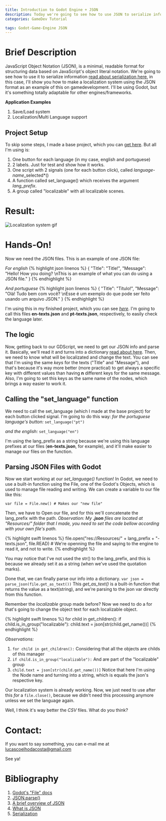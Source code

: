 ```yaml
---
title: Introduction to Godot Engine + JSON
description: Today we're going to see how to use JSON to serialize information to our games using Godot Engine.
categories: GameDev Tutorial

tags: Godot-Game-Engine JSON
---
```


# Brief Description
JavaScript Object Notation (JSON), is a minimal, readable format for structuring data based on JavaScript's object literal notation. We're going to see how to use it to serialize information [read about serialization here](https://en.wikipedia.org/wiki/Serialization), in this case, I'll show you how to make a localization system using the JSON format as an example of this on gamedevelopment. I'll be using Godot, but it's something totally adaptable for other engines/frameworks.

**Application Examples**

1. Save/Load system
2. Localization/Multi Language support

## Project Setup

To skip some steps, I made a base project, which you can [get here](https://github.com/lcrabbit/Godot-Site-Projects/tree/master/Base-JSON). But all I'm using is: 
1. One button for each language (in my case, english and portuguese)
2. 2 labels. Just for test and show how it works.
3. One script with 2 signals (one for each button click), called *language-name*_selected*()
4. A function called set_language() which receives the argument *lang_prefix*.
5. A group called "localizable" with all localizable scenes.

# Result:
![Localization system gif](https://i.imgur.com/N5pjS1H.gif)

# Hands-On!
Now we need the JSON files. This is an example of one JSON file:

*For english*
{% highlight json linenos %}
{
   "Title": "Title!",
   "Message": "Hello! How you doing? \nThis is an example of what you can do using a JSON file."
}
{% endhighlight %}

*And portuguese*
{% highlight json linenos %}
{
   "Title": "Título!",
   "Message": "Olá! Tudo bem com você? \nEsse é um exemplo do que pode ser feito usando um arquivo JSON."
}
{% endhighlight %}

I'm using this in my finished project, which you can see [*here*](https://github.com/lcrabbit/Godot-Site-Projects/tree/master/Complete-JSON).
I'm going to call this files **en-texts.json** and **pt-texts.json**, respectively, to easily check the language later.

## The logic
Now, getting back to our GDScript, we need to get our JSON info and parse it. Basically, we'll read it and turns into a dictionary [read about here](http://docs.godotengine.org/en/3.0/classes/class_dictionary.html). Then, we need to know what will be localizated and change the text. You can see that I'm using the same *keys* for the texts ("Title" and "Message"), and that's because it's way more better (more practical) to get always a specific key with different values than having **n** different keys for the same message.
Also, I'm going to set this keys as the same name of the nodes, which brings a way easier to work it.

## Calling the "set_language" function
We need to call the set_language (which I made at the base project) for each button clicked signal. I'm going to do this way:
*for the portuguese language's button:*
`set_language("pt")`

*and the english:*
`set_language("en")`

I'm using the lang_prefix as a string because we're using this language prefixes at our files (**en-texts.json**, for example), and it'll make easier to manage our files on the function.

## Parsing JSON Files with Godot
Now we start working at our *set_language()* function!
In Godot, we need to use a built-in function using the File, one of the Godot's Objects, which is used to manage file reading and writing. We can create a variable to our file like this:

`var file = File.new() # Makes our "new file"
`

Then, we have to Open our file, and for this we'll concatenate the lang_prefix with the path. 
*Observation: My **.json** files are located at "Resources/" folder that I made, you need to set the code bellow according with your own file's path.*

{% highlight swift linenos %}
file.open("res://Resources/" + lang_prefix + "-texts.json", file.READ) # We're openning the file and saying to the engine to read it, and not to write.
{% endhighlight %}

You may notice that I've not used the str() to the lang_prefix, and this is because we already set it as a string (when we've used the quotation marks).

Done that, we can finally parse our info into a dictionary.
`var json = parse_json(file.get_as_text())`
This *get_as_text()* is a built-in function that returns the value as a text(string), and we're parsing to the json var directly from this function.

Remember the *localizable* group made before? Now we need to do a for that's going to change the object text for each localizable object.

{% highlight swift linenos %}
for child in get_children():
   if child.is_in_group("localizable"):
      child.text = json[str(child.get_name())]
{% endhighlight %}

*Observations:*
1. `for child in get_children():` Considering that all the objects are childs of this manager
2. `if child.is_in_group("localizable"):` And are part of the "localizable" group
3. `child.text = json[str(child.get_name())]` Notice that here I'm using the Node name and turning into a string, which is equals the json's respective key.

Our localization system is already working. Now, we just need to use after this *for* a ``file.close()``, because we didn't need this processing anymore unless we set the language again.

Well, I think it's way better the *CSV* files. What do you think?

# Contact:
If you want to say something, you can e-mail me at lucascoelhodacosta@gmail.com

See ya!

# Bibliography

1. [Godot's "File" docs](http://docs.godotengine.org/en/3.0/classes/class_file.html)
2. [JSON.parse()](https://developer.mozilla.org/en-US/docs/Web/JavaScript/Reference/Global_Objects/JSON/parse_json)
3. [A brief overview of JSON](https://msdn.microsoft.com/en-us/library/hh923971(v=vs.85).aspx)
4. [What is JSON](https://developers.squarespace.com/what-is-json/)
5. [Serialization](https://en.wikipedia.org/wiki/Serialization)